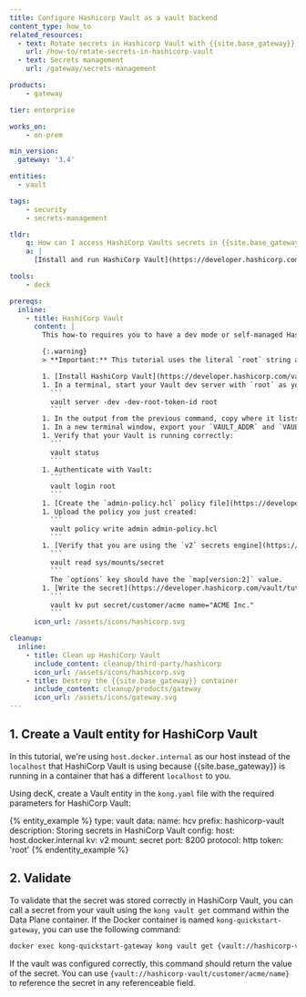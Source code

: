 ```yaml
---
title: Configure Hashicorp Vault as a vault backend
content_type: how_to
related_resources:
  - text: Rotate secrets in Hashicorp Vault with {{site.base_gateway}}
    url: /how-to/rotate-secrets-in-hashicorp-vault
  - text: Secrets management
    url: /gateway/secrets-management

products:
    - gateway

tier: enterprise

works_on:
    - on-prem

min_version:
  gateway: '3.4'

entities: 
  - vault

tags:
    - security
    - secrets-management

tldr:
    q: How can I access HashiCorp Vaults secrets in {{site.base_gateway}}? 
    a: |
      [Install and run HashiCorp Vault](https://developer.hashicorp.com/vault/tutorials/get-started/install-binary#install-vault) in dev mode or self-managed. [Write a secret to the Vault](https://developer.hashicorp.com/vault/tutorials/secrets-management/versioned-kv?variants=vault-deploy%3Aselfhosted#write-secrets) like `vault kv put secret/customer/acme name="ACME Inc."`. Save your HashiCorp Vault token, host, port, protocol, and KV secrets engine version and use them to configure a {{site.base_gateway}} [Vault entity](/gateway/entities/vault/). Use `{vault://hashicorp-vault/customer/acme/name}` to reference the secret in any referenceable field.

tools:
    - deck

prereqs:
  inline: 
    - title: HashiCorp Vault
      content: |
        This how-to requires you to have a dev mode or self-managed HashiCorp Vault. The following instructions will guide you through configuring a HashiCorp Vault in dev mode with the resources you need to integrate it with {{site.base_gateway}}.

        {:.warning}
        > **Important:** This tutorial uses the literal `root` string as your token, which should only be used in testing and development environments.

        1. [Install HashiCorp Vault](https://developer.hashicorp.com/vault/tutorials/get-started/install-binary#install-vault).
        1. In a terminal, start your Vault dev server with `root` as your token, and enable TLS.
          ```
          vault server -dev -dev-root-token-id root
          ```
        1. In the output from the previous command, copy where it lists the `VAULT_ADDR` and `VAULT_CACERT` to export.
        1. In a new terminal window, export your `VAULT_ADDR` and `VAULT_CACERT` as environment variables.
        1. Verify that your Vault is running correctly:
          ```
          vault status
          ```
        1. Authenticate with Vault:
          ```
          vault login root
          ```
        1. [Create the `admin-policy.hcl` policy file](https://developer.hashicorp.com/vault/tutorials/policies/policies#write-a-policy). This contains the [permissions you need to create and use secrets](https://developer.hashicorp.com/vault/tutorials/secrets-management/versioned-kv#policy-requirements).
        1. Upload the policy you just created:
          ```
          vault policy write admin admin-policy.hcl
          ```
        1. [Verify that you are using the `v2` secrets engine](https://developer.hashicorp.com/vault/tutorials/secrets-management/versioned-kv?variants=vault-deploy%3Aselfhosted#check-the-kv-secrets-engine-version):
          ```
          vault read sys/mounts/secret
          ```
          The `options` key should have the `map[version:2]` value.
        1. [Write the secret](https://developer.hashicorp.com/vault/tutorials/secrets-management/versioned-kv?variants=vault-deploy%3Aselfhosted#write-secrets):
          ```
          vault kv put secret/customer/acme name="ACME Inc."
          ```
      icon_url: /assets/icons/hashicorp.svg

cleanup:
  inline:
    - title: Clean up HashiCorp Vault
      include_content: cleanup/third-party/hashicorp
      icon_url: /assets/icons/hashicorp.svg
    - title: Destroy the {{site.base_gateway}} container
      include_content: cleanup/products/gateway
      icon_url: /assets/icons/gateway.svg
---
```


## 1. Create a Vault entity for HashiCorp Vault 

In this tutorial, we're using `host.docker.internal` as our host instead of the `localhost` that HashiCorp Vault is using because {{site.base_gateway}} is running in a container that has a different `localhost` to you.

Using decK, create a Vault entity in the `kong.yaml` file with the required parameters for HashiCorp Vault:

{% entity_example %}
type: vault
data:
  name: hcv
  prefix: hashicorp-vault
  description: Storing secrets in HashiCorp Vault
  config:
    host: host.docker.internal
    kv: v2
    mount: secret
    port: 8200
    protocol: http
    token: 'root'
{% endentity_example %}

## 2. Validate

To validate that the secret was stored correctly in HashiCorp Vault, you can call a secret from your vault using the `kong vault get` command within the Data Plane container. If the Docker container is named `kong-quickstart-gateway`, you can use the following command:

```sh
docker exec kong-quickstart-gateway kong vault get {vault://hashicorp-vault/customer/acme/name}
```

If the vault was configured correctly, this command should return the value of the secret. You can use `{vault://hashicorp-vault/customer/acme/name}` to reference the secret in any referenceable field.